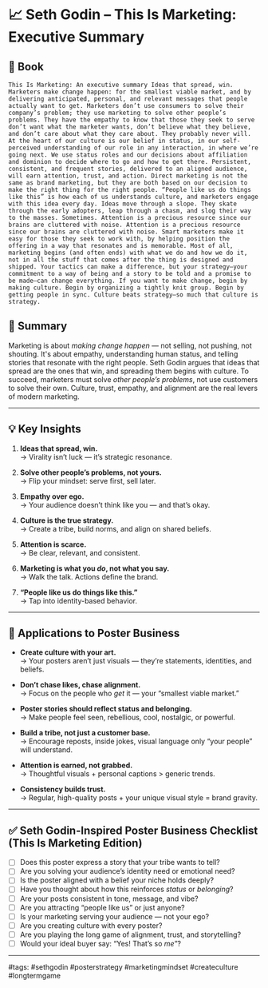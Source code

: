 # 📈 Seth Godin – This Is Marketing: Executive Summary
## 📔 Book
```book
This Is Marketing: An executive summary Ideas that spread, win. Marketers make change happen: for the smallest viable market, and by delivering anticipated, personal, and relevant messages that people actually want to get. Marketers don’t use consumers to solve their company’s problem; they use marketing to solve other people’s problems. They have the empathy to know that those they seek to serve don’t want what the marketer wants, don’t believe what they believe, and don’t care about what they care about. They probably never will. At the heart of our culture is our belief in status, in our self-perceived understanding of our role in any interaction, in where we’re going next. We use status roles and our decisions about affiliation and dominion to decide where to go and how to get there. Persistent, consistent, and frequent stories, delivered to an aligned audience, will earn attention, trust, and action. Direct marketing is not the same as brand marketing, but they are both based on our decision to make the right thing for the right people. “People like us do things like this” is how each of us understands culture, and marketers engage with this idea every day. Ideas move through a slope. They skate through the early adopters, leap through a chasm, and slog their way to the masses. Sometimes. Attention is a precious resource since our brains are cluttered with noise. Attention is a precious resource since our brains are cluttered with noise. Smart marketers make it easy for those they seek to work with, by helping position the offering in a way that resonates and is memorable. Most of all, marketing begins (and often ends) with what we do and how we do it, not in all the stuff that comes after the thing is designed and shipped. Your tactics can make a difference, but your strategy—your commitment to a way of being and a story to be told and a promise to be made—can change everything. If you want to make change, begin by making culture. Begin by organizing a tightly knit group. Begin by getting people in sync. Culture beats strategy—so much that culture is strategy.
```
## 📌 Summary
Marketing is about *making change happen* — not selling, not pushing, not shouting. It's about empathy, understanding human status, and telling stories that resonate with the right people. Seth Godin argues that ideas that spread are the ones that win, and spreading them begins with culture. To succeed, marketers must solve *other people’s problems*, not use customers to solve their own. Culture, trust, empathy, and alignment are the real levers of modern marketing.

---

## 💡 Key Insights
1. **Ideas that spread, win.**  
   → Virality isn’t luck — it’s strategic resonance.

2. **Solve other people’s problems, not yours.**  
   → Flip your mindset: serve first, sell later.

3. **Empathy over ego.**  
   → Your audience doesn’t think like you — and that’s okay.

4. **Culture is the true strategy.**  
   → Create a tribe, build norms, and align on shared beliefs.

5. **Attention is scarce.**  
   → Be clear, relevant, and consistent.

6. **Marketing is what you *do*, not what you say.**  
   → Walk the talk. Actions define the brand.

7. **“People like us do things like this.”**  
   → Tap into identity-based behavior.

---

## 🎨 Applications to Poster Business
- **Create culture with your art.**  
  → Your posters aren’t just visuals — they’re statements, identities, and beliefs.

- **Don’t chase likes, chase alignment.**  
  → Focus on the people who *get* it — your “smallest viable market.”

- **Poster stories should reflect status and belonging.**  
  → Make people feel seen, rebellious, cool, nostalgic, or powerful.

- **Build a tribe, not just a customer base.**  
  → Encourage reposts, inside jokes, visual language only “your people” will understand.

- **Attention is earned, not grabbed.**  
  → Thoughtful visuals + personal captions > generic trends.

- **Consistency builds trust.**  
  → Regular, high-quality posts + your unique visual style = brand gravity.

---

## ✅ Seth Godin-Inspired Poster Business Checklist (This Is Marketing Edition)

- [ ] Does this poster express a story that your tribe wants to tell?
- [ ] Are you solving your audience’s identity need or emotional need?
- [ ] Is the poster aligned with a belief your niche holds deeply?
- [ ] Have you thought about how this reinforces *status* or *belonging*?
- [ ] Are your posts consistent in tone, message, and vibe?
- [ ] Are you attracting “people like us” or just anyone?
- [ ] Is your marketing serving your audience — not your ego?
- [ ] Are you creating culture with every poster?
- [ ] Are you playing the long game of alignment, trust, and storytelling?
- [ ] Would your ideal buyer say: “Yes! That’s so *me*”?

---

#tags: #sethgodin #posterstrategy #marketingmindset #createculture #longtermgame
